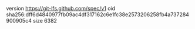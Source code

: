 version https://git-lfs.github.com/spec/v1
oid sha256:dff6d4840977fb09ac4df317162c6e1fc38e2573206258fb4a737284900905c4
size 6382
